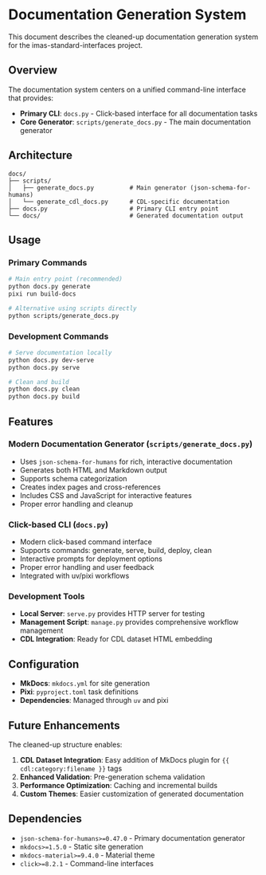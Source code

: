 # Documentation Generation System

This document describes the cleaned-up documentation generation system for the imas-standard-interfaces project.

## Overview

The documentation system centers on a unified command-line interface that provides:

- **Primary CLI**: `docs.py` - Click-based interface for all documentation tasks
- **Core Generator**: `scripts/generate_docs.py` - The main documentation generator

## Architecture

```text
docs/
├── scripts/
│   ├── generate_docs.py          # Main generator (json-schema-for-humans)
│   └── generate_cdl_docs.py      # CDL-specific documentation
├── docs.py                       # Primary CLI entry point
└── docs/                         # Generated documentation output
```

## Usage

### Primary Commands

```bash
# Main entry point (recommended)
python docs.py generate
pixi run build-docs

# Alternative using scripts directly
python scripts/generate_docs.py
```

### Development Commands

```bash
# Serve documentation locally
python docs.py dev-serve
python docs.py serve

# Clean and build
python docs.py clean
python docs.py build
```

## Features

### Modern Documentation Generator (`scripts/generate_docs.py`)

- Uses `json-schema-for-humans` for rich, interactive documentation
- Generates both HTML and Markdown output
- Supports schema categorization
- Creates index pages and cross-references
- Includes CSS and JavaScript for interactive features
- Proper error handling and cleanup

### Click-based CLI (`docs.py`)

- Modern click-based command interface
- Supports commands: generate, serve, build, deploy, clean
- Interactive prompts for deployment options
- Proper error handling and user feedback
- Integrated with uv/pixi workflows

### Development Tools

- **Local Server**: `serve.py` provides HTTP server for testing
- **Management Script**: `manage.py` provides comprehensive workflow management
- **CDL Integration**: Ready for CDL dataset HTML embedding

## Configuration

- **MkDocs**: `mkdocs.yml` for site generation
- **Pixi**: `pyproject.toml` task definitions
- **Dependencies**: Managed through `uv` and pixi

## Future Enhancements

The cleaned-up structure enables:

1. **CDL Dataset Integration**: Easy addition of MkDocs plugin for `{{ cdl:category:filename }}` tags
2. **Enhanced Validation**: Pre-generation schema validation
3. **Performance Optimization**: Caching and incremental builds
4. **Custom Themes**: Easier customization of generated documentation

## Dependencies

- `json-schema-for-humans>=0.47.0` - Primary documentation generator
- `mkdocs>=1.5.0` - Static site generation
- `mkdocs-material>=9.4.0` - Material theme
- `click>=8.2.1` - Command-line interfaces
